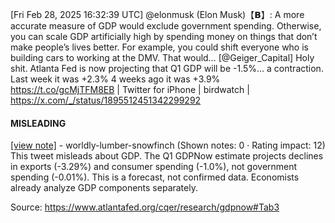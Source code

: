 [Fri Feb 28, 2025 16:32:39 UTC] @elonmusk (Elon Musk)【𝗕】: A more accurate measure of GDP would exclude government spending. Otherwise, you can scale GDP artificially high by spending money on things that don’t make people’s lives better.  For example, you could shift everyone who is building cars to working at the DMV. That would… [@Geiger_Capital] Holy shit. Atlanta Fed is now projecting that Q1 GDP will be -1.5%… a contraction. Last week it was +2.3% 4 weeks ago it was +3.9% https://t.co/gcMjTFM8EB | Twitter for iPhone | birdwatch | https://x.com/_/status/1895512451342299292

#### MISLEADING

[[view note]](https://x.com/i/birdwatch/n/1895553755497558295) - worldly-lumber-snowfinch (Shown notes: 0 · Rating impact: 12)
This tweet misleads about GDP. The Q1 GDPNow estimate projects declines in exports (-3.29%) and consumer spending (-1.0%), not government spending (-0.01%). This is a forecast, not confirmed data. Economists already analyze GDP components separately.

Source: https://www.atlantafed.org/cqer/research/gdpnow#Tab3
